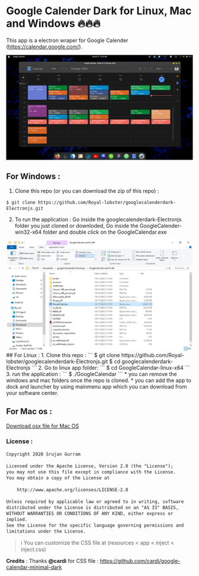 # Google Calender Dark for Linux, Mac and Windows 🔥🔥🔥
This app is a electron wraper for Google Calender (https://calendar.google.com/).

<center>
<img src = "./Resources/google-calender.png">
</center>
<!-- Add icon library -->
<link rel="stylesheet" href="https://cdnjs.cloudflare.com/ajax/libs/font-awesome/4.7.0/css/font-awesome.min.css">

## For Windows :
1. Clone this repo (or you can download the zip of this repo) :
```
$ git clone https://github.com/Royal-lobster/googlecalenderdark-Electronjs.git
```
2. To run the application :
Go inside the googlecalenderdark-Electronjs folder you just cloned or downloded, Go inside the GoogleCalender-win32-x64 folder and double click on the GoogleCalendar.exe
<center>
<img src = "./Resources/runinstructions-windows.jpg" width="500px">
</center>
## For Linux :
1. Clone this repo :
```
$ git clone https://github.com/Royal-lobster/googlecalenderdark-Electronjs.git
$ cd googlecalenderdark-Electronjs
```
2. Go to linux app folder:
```
$ cd GoogleCalendar-linux-x64
```
3. run the application :
```
$ ./GoogleCalendar
```
* you can remove the windows and mac folders once the repo is cloned.
* you can add the app to dock and launcher by using mainmenu app which you can download from your software center.

## For Mac os :
<a href="https://github.com/Royal-lobster/googlecalenderdark-Electronjs/raw/master/Google%20Calender-mac-x64/Google%20Calender.app/Contents/MacOS/Google%20Calender"> Download osx file for Mac OS</a>
### License :
```
Copyright 2020 Srujan Gurram

Licensed under the Apache License, Version 2.0 (the "License");
you may not use this file except in compliance with the License.
You may obtain a copy of the License at

    http://www.apache.org/licenses/LICENSE-2.0

Unless required by applicable law or agreed to in writing, software
distributed under the License is distributed on an "AS IS" BASIS,
WITHOUT WARRANTIES OR CONDITIONS OF ANY KIND, either express or implied.
See the License for the specific language governing permissions and
limitations under the License.
```
> :information_source: You can customize the CSS file at (resources < app < inject < inject.css)

**Credits** : Thanks **@cardi** for CSS file : https://github.com/cardi/google-calendar-minimal-dark
